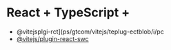 # React + TypeScript + 

- @vitejsplgi-rct](ps/gtcom/vitejs/teplug-ectblob/i/pc
- [@vitejs/plugin-react-swc](https://github.com/vitejs/vite-plgin-react-swc)


